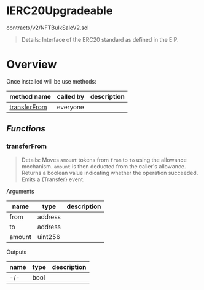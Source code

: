 # IERC20Upgradeable

contracts/v2/NFTBulkSaleV2.sol

> Details: Interface of the ERC20 standard as defined in the EIP.

# Overview

Once installed will be use methods:

| **method name** | **called by** | **description** |
|-|-|-|
|<a href="#transferfrom">transferFrom</a>|everyone||
## *Functions*
### transferFrom

> Details: Moves `amount` tokens from `from` to `to` using the allowance mechanism. `amount` is then deducted from the caller's allowance. Returns a boolean value indicating whether the operation succeeded. Emits a {Transfer} event.

Arguments

| **name** | **type** | **description** |
|-|-|-|
| from | address |  |
| to | address |  |
| amount | uint256 |  |

Outputs

| **name** | **type** | **description** |
|-|-|-|
| -/- | bool |  |


